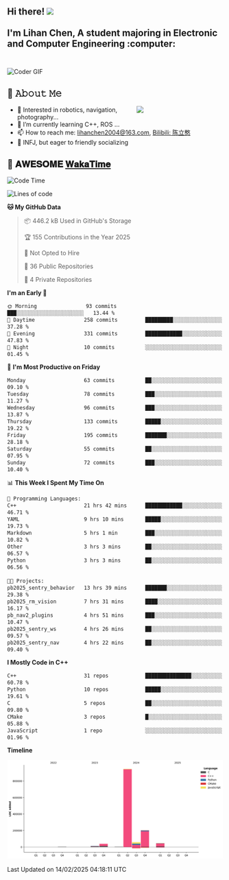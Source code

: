 <h2 align="left">
 <abc>
  <br>Hi there! <img src="https://user-images.githubusercontent.com/42378118/110234147-e3259600-7f4e-11eb-95be-0c4047144dea.gif" width="30"><br>
  <br> I'm Lihan Chen, A student majoring in Electronic and Computer Engineering :computer:<br>
  <br>
 </abc>
</h2>

<img align="center" src="https://media.giphy.com/media/SWoSkN6DxTszqIKEqv/giphy.gif" alt="Coder GIF" width="500">

## :book: 𝙰𝚋𝚘𝚞𝚝 𝙼𝚎

<img align="right" width="40%" src="https://github-readme-stats.vercel.app/api?username=LihanChen2004&show_icons=true&icon_color=CE1D2D&text_color=718096&bg_color=ffffff&hide_title=true" />

- 🌟 Interested in robotics, navigation, photography...
- 🌱 I’m currently learning C++, ROS ... 
- 📫 How to reach me: lihanchen2004@163.com, [Bilibili: 陈立憨](https://space.bilibili.com/170786212)
- 👯 INFJ, but eager to friendly socializing

## 📜 𝐀𝐖𝐄𝐒𝐎𝐌𝐄 [𝐖𝐚𝐤𝐚𝐓𝐢𝐦𝐞](https://github.com/anmol098/waka-readme-stats)

<!--START_SECTION:waka-->
![Code Time](http://img.shields.io/badge/Code%20Time-793%20hrs%207%20mins-blue)

![Lines of code](https://img.shields.io/badge/From%20Hello%20World%20I%27ve%20Written-1.3%20million%20lines%20of%20code-blue)

**🐱 My GitHub Data** 

> 📦 446.2 kB Used in GitHub's Storage 
 > 
> 🏆 155 Contributions in the Year 2025
 > 
> 🚫 Not Opted to Hire
 > 
> 📜 36 Public Repositories 
 > 
> 🔑 4 Private Repositories 
 > 
**I'm an Early 🐤** 

```text
🌞 Morning                93 commits          ███░░░░░░░░░░░░░░░░░░░░░░   13.44 % 
🌆 Daytime                258 commits         █████████░░░░░░░░░░░░░░░░   37.28 % 
🌃 Evening                331 commits         ████████████░░░░░░░░░░░░░   47.83 % 
🌙 Night                  10 commits          ░░░░░░░░░░░░░░░░░░░░░░░░░   01.45 % 
```
📅 **I'm Most Productive on Friday** 

```text
Monday                   63 commits          ██░░░░░░░░░░░░░░░░░░░░░░░   09.10 % 
Tuesday                  78 commits          ███░░░░░░░░░░░░░░░░░░░░░░   11.27 % 
Wednesday                96 commits          ███░░░░░░░░░░░░░░░░░░░░░░   13.87 % 
Thursday                 133 commits         █████░░░░░░░░░░░░░░░░░░░░   19.22 % 
Friday                   195 commits         ███████░░░░░░░░░░░░░░░░░░   28.18 % 
Saturday                 55 commits          ██░░░░░░░░░░░░░░░░░░░░░░░   07.95 % 
Sunday                   72 commits          ███░░░░░░░░░░░░░░░░░░░░░░   10.40 % 
```


📊 **This Week I Spent My Time On** 

```text
💬 Programming Languages: 
C++                      21 hrs 42 mins      ████████████░░░░░░░░░░░░░   46.71 % 
YAML                     9 hrs 10 mins       █████░░░░░░░░░░░░░░░░░░░░   19.73 % 
Markdown                 5 hrs 1 min         ███░░░░░░░░░░░░░░░░░░░░░░   10.82 % 
Other                    3 hrs 3 mins        ██░░░░░░░░░░░░░░░░░░░░░░░   06.57 % 
Python                   3 hrs 3 mins        ██░░░░░░░░░░░░░░░░░░░░░░░   06.56 % 

🐱‍💻 Projects: 
pb2025_sentry_behavior   13 hrs 39 mins      ███████░░░░░░░░░░░░░░░░░░   29.38 % 
pb2025_rm_vision         7 hrs 31 mins       ████░░░░░░░░░░░░░░░░░░░░░   16.17 % 
pb_nav2_plugins          4 hrs 51 mins       ███░░░░░░░░░░░░░░░░░░░░░░   10.47 % 
pb2025_sentry_ws         4 hrs 26 mins       ██░░░░░░░░░░░░░░░░░░░░░░░   09.57 % 
pb2025_sentry_nav        4 hrs 22 mins       ██░░░░░░░░░░░░░░░░░░░░░░░   09.40 % 
```

**I Mostly Code in C++** 

```text
C++                      31 repos            ███████████████░░░░░░░░░░   60.78 % 
Python                   10 repos            █████░░░░░░░░░░░░░░░░░░░░   19.61 % 
C                        5 repos             ██░░░░░░░░░░░░░░░░░░░░░░░   09.80 % 
CMake                    3 repos             █░░░░░░░░░░░░░░░░░░░░░░░░   05.88 % 
JavaScript               1 repo              ░░░░░░░░░░░░░░░░░░░░░░░░░   01.96 % 
```



**Timeline**

![Lines of Code chart](https://raw.githubusercontent.com/LihanChen2004/LihanChen2004/main/assets/bar_graph.png)


 Last Updated on 14/02/2025 04:18:11 UTC
<!--END_SECTION:waka-->

<!--
**LihanChen2004/LihanChen2004** is a ✨ _special_ ✨ repository because its `README.md` (this file) appears on your GitHub profile.

Here are some ideas to get you started:

- 🔭 I’m currently working on ...
- 🌱 I’m currently learning ...
- 👯 I’m looking to collaborate on ...
- 🤔 I’m looking for help with ...
- 💬 Ask me about ...
- 📫 How to reach me: ...
- 😄 Pronouns: ...
- ⚡ Fun fact: ...
-->
